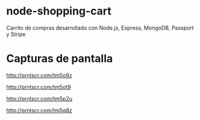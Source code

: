 # node-shopping-cart
Carrito de compras desarrollado con Node.js, Express, MongoDB, Passport y Stripe

# Capturas de pantalla
http://prntscr.com/tm5o9z

http://prntscr.com/tm5ot9

http://prntscr.com/tm5p2u

http://prntscr.com/tm5q8z
